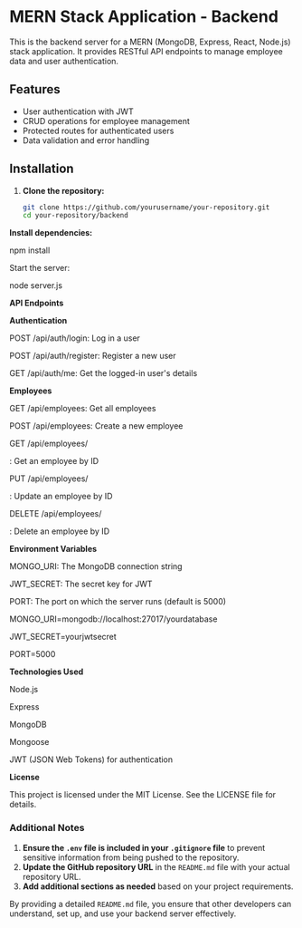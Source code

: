 # MERN Stack Application - Backend

This is the backend server for a MERN (MongoDB, Express, React, Node.js) stack application. It provides RESTful API endpoints to manage employee data and user authentication.



## Features

- User authentication with JWT
- CRUD operations for employee management
- Protected routes for authenticated users
- Data validation and error handling

## Installation

1. **Clone the repository:**

   ```sh
   git clone https://github.com/yourusername/your-repository.git
   cd your-repository/backend

**Install dependencies:**

npm install

Start the server:

node server.js

**API Endpoints**

**Authentication**

POST /api/auth/login: Log in a user

POST /api/auth/register: Register a new user

GET /api/auth/me: Get the logged-in user's details

**Employees**

GET /api/employees: Get all employees

POST /api/employees: Create a new employee

GET /api/employees/

: Get an employee by ID

PUT /api/employees/

: Update an employee by ID

DELETE /api/employees/

: Delete an employee by ID

**Environment Variables**

MONGO_URI: The MongoDB connection string

JWT_SECRET: The secret key for JWT

PORT: The port on which the server runs (default is 5000)

MONGO_URI=mongodb://localhost:27017/yourdatabase

JWT_SECRET=yourjwtsecret

PORT=5000

**Technologies Used**

Node.js

Express

MongoDB

Mongoose

JWT (JSON Web Tokens) for authentication

**License**

This project is licensed under the MIT License. See the LICENSE file for details.


### Additional Notes

1. **Ensure the `.env` file is included in your `.gitignore` file** to prevent sensitive information from being pushed to the repository.
2. **Update the GitHub repository URL** in the `README.md` file with your actual repository URL.
3. **Add additional sections as needed** based on your project requirements.

By providing a detailed `README.md` file, you ensure that other developers can understand, set up, and use your backend server effectively.
